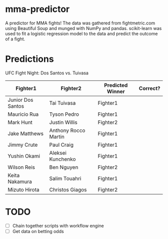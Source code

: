 # mma-predictor
A predictor for MMA fights!
The data was gathered from fightmetric.com using Beautiful Soup and munged with NumPy and pandas. scikit-learn was used to fit a logistic regression model to the data and predict the outcome of a fight.

# Predictions
UFC Fight Night: Dos Santos vs. Tuivasa

| Fighter1  | Fighter2 | Predicted Winner | Correct? |
| --------- | -------- | ---------------- | -- |
| Junior Dos Santos  | Tai Tuivasa  | Fighter1 | |
| Mauricio Rua | Tyson Pedro  | Fighter1 | |
| Mark Hunt | Justin Willis | Fighter2 | |
| Jake Matthews | Anthony Rocco Martin | Fighter1 | |
| Jimmy Crute | Paul Craig | Fighter1 | |
| Yushin Okami | Aleksei Kunchenko | Fighter1 | |
| Wilson Reis | Ben Nguyen | Fighter2 | |
| Keita Nakamura | Salim Touahri | Fighter1 | |
| Mizuto Hirota | Christos Giagos | Fighter2 | |

# TODO
- [ ] Chain together scripts with workflow engine
- [ ] Get data on betting odds

